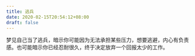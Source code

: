 ```yaml
---
title: 逃兵
date: 2020-02-15T20:54:12+08:00
draft: false
---
```


梦见自己当了逃兵，暗示你可能因为无法承担某些压力，想要逃避，内心有负责感。也可能暗示你已经忍耐很久，终于决定放弃一个回报太少的工作。